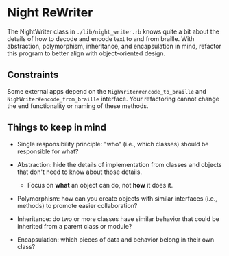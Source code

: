 # Night ReWriter

The NightWriter class in `./lib/night_writer.rb` knows quite a bit about the details of how to decode and encode text to and from braille. With abstraction, polymorphism, inheritance, and encapsulation in mind, refactor this program to better align with object-oriented design.

## Constraints

Some external apps depend on the `NighWriter#encode_to_braille` and `NighWriter#encode_from_braille` interface. Your refactoring cannot change the end functionality or naming of these methods.

## Things to keep in mind

* Single responsibility principle: "who" (i.e., which classes) should be responsible for what?
* Abstraction: hide the details of implementation from classes and objects that don't need to know about those details.
  * Focus on **what** an object can do, not **how** it does it.

* Polymorphism: how can you create objects with similar interfaces (i.e., methods) to promote easier collaboration?
* Inheritance: do two or more classes have similar behavior that could be inherited from a parent class or module?
* Encapsulation: which pieces of data and behavior belong in their own class?

